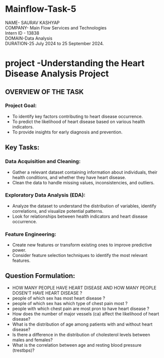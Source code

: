 # Mainflow-Task-5
NAME- SAURAV KASHYAP  
COMPANY- Main Flow Services and Technologies  
Intern ID - 13838  
DOMAIN-Data Analysis  
DURATION-25 July 2024 to 25 September 2024.

# project -Understanding the Heart Disease Analysis Project

## OVERVIEW OF THE TASK

### Project Goal:  
* To identify key factors contributing to heart disease occurrence.  
* To predict the likelihood of heart disease based on various health indicators.  
* To provide insights for early diagnosis and prevention.


## Key Tasks:  

### Data Acquisition and Cleaning:  
* Gather a relevant dataset containing information about individuals, their health conditions, and whether they have heart disease.  
* Clean the data to handle missing values, inconsistencies, and outliers.

### Exploratory Data Analysis (EDA):  
* Analyze the dataset to understand the distribution of variables, identify correlations, and visualize potential patterns.  
* Look for relationships between health indicators and heart disease occurrence.

### Feature Engineering: 
* Create new features or transform existing ones to improve predictive power.
* Consider feature selection techniques to identify the most relevant features.

## Question Formulation:  
* HOW MANY PEOPLE HAVE HEART DISEASE AND HOW MANY PEOPLE DOSEN'T HAVE HEART DISEASE ?  
* people of which sex has most heart disease ?  
* people of which sex has which type of chest pain most ?  
* people with which chest pain are most pron to have heart disease ?  
* How does the number of major vessels (ca) affect the likelihood of heart disease?  
* What is the distribution of age among patients with and without heart disease?  
* Is there a difference in the distribution of cholesterol levels between males and females?  
* What is the correlation between age and resting blood pressure (trestbps)?
